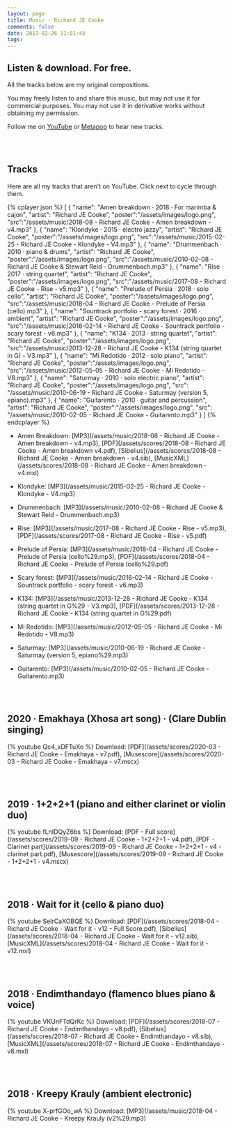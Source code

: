 ```yaml
---
layout: page
title: Music · Richard JE Cooke
comments: false
date: 2017-02-26 11:01:43
tags:
---
```


## Listen & download. For free.

All the tracks below are my original compositions.

You may freely listen to and share this music, but may not use it for commercial purposes. You may not use it in derivative works without obtaining my permission.

Follow me on [YouTube](https://www.youtube.com/user/richardjecooke/videos) or [Metapop](https://metapop.com/richardjecooke) to hear new tracks.

<br/><br/>
## Tracks
Here are all my tracks that aren't on YouTube. Click next to cycle through them.
  <!-- volume: 0.5
  showPlaylistButton: false
  dropDownMenuMode: none
  playmode: singlecycle -->
{% cplayer json %}
[
  {
    "name": "Amen breakdown · 2018 · For marimba & cajon",
    "artist": "Richard JE Cooke",
    "poster":"/assets/images/logo.png",
    "src":"/assets/music/2018-08 - Richard JE Cooke - Amen breakdown - v4.mp3"
  },
  {
    "name": "Klondyke · 2015 · electro jazzy",
    "artist": "Richard JE Cooke",
    "poster":"/assets/images/logo.png",
    "src":"/assets/music/2015-02-25 - Richard JE Cooke - Klondyke - V4.mp3"
  },
{
    "name": "Drummenbach · 2010 · piano & drums",
    "artist": "Richard JE Cooke",
    "poster":"/assets/images/logo.png",
    "src":"/assets/music/2010-02-08 - Richard JE Cooke & Stewart Reid - Drummenbach.mp3"
  },
  {
    "name": "Rise · 2017 · string quartet",
    "artist": "Richard JE Cooke",
    "poster":"/assets/images/logo.png",
    "src":"/assets/music/2017-08 - Richard JE Cooke - Rise - v5.mp3"
  },
  {
    "name": "Prelude of Persia · 2018 · solo cello",
    "artist": "Richard JE Cooke",
    "poster":"/assets/images/logo.png",
    "src":"/assets/music/2018-04 - Richard JE Cooke - Prelude of Persia (cello).mp3"
  },
  {
    "name": "Sountrack portfolio - scary forest · 2016 · ambient",
    "artist": "Richard JE Cooke",
    "poster":"/assets/images/logo.png",
    "src":"/assets/music/2016-02-14 - Richard JE Cooke - Sountrack portfolio - scary forest - v6.mp3"
  },
  {
    "name": "K134 · 2013 · string quartet",
    "artist": "Richard JE Cooke",
    "poster":"/assets/images/logo.png",
    "src":"/assets/music/2013-12-28 - Richard JE Cooke - K134 (string quartet in G) - V3.mp3"
  },
  {
    "name": "Mi Redotido · 2012 · solo piano",
    "artist": "Richard JE Cooke",
    "poster":"/assets/images/logo.png",
    "src":"/assets/music/2012-05-05 - Richard JE Cooke - Mi Redotido - V8.mp3"
  },
  {
    "name": "Saturmay · 2010 · solo electric piano",
    "artist": "Richard JE Cooke",
    "poster":"/assets/images/logo.png",
    "src": "/assets/music/2010-06-19 - Richard JE Cooke - Saturmay (version 5, epiano).mp3"
  },
  {
    "name": "Guitarento · 2010 · guitar and percussion",
    "artist": "Richard JE Cooke",
    "poster":"/assets/images/logo.png",
    "src": "/assets/music/2010-02-05 - Richard JE Cooke - Guitarento.mp3"
  }
]
{% endcplayer %}
- Amen Breakdown: [MP3](/assets/music/2018-08 - Richard JE Cooke - Amen breakdown - v4.mp3), [PDF](/assets/scores/2018-08 - Richard JE Cooke - Amen breakdown v4.pdf), [Sibelius](/assets/scores/2018-08 - Richard JE Cooke - Amen breakdown - v4.sib), [MusicXML](/assets/scores/2018-08 - Richard JE Cooke - Amen breakdown - v4.mxl)

- Klondyke: [MP3](/assets/music/2015-02-25 - Richard JE Cooke - Klondyke - V4.mp3)

- Drummenbach: [MP3](/assets/music/2010-02-08 - Richard JE Cooke & Stewart Reid - Drummenbach.mp3)

- Rise: [MP3](/assets/music/2017-08 - Richard JE Cooke - Rise - v5.mp3), [PDF](/assets/scores/2017-08 - Richard JE Cooke - Rise - v5.pdf)

- Prelude of Persia: [MP3](/assets/music/2018-04 - Richard JE Cooke - Prelude of Persia (cello%29.mp3), [PDF](/assets/scores/2018-04 - Richard JE Cooke - Prelude of Persia (cello%29.pdf)

- Scary forest: [MP3](/assets/music/2016-02-14 - Richard JE Cooke - Sountrack portfolio - scary forest - v6.mp3)

- K134: [MP3](/assets/music/2013-12-28 - Richard JE Cooke - K134 (string quartet in G%29 - V3.mp3), [PDF](/assets/scores/2013-12-28 - Richard JE Cooke - K134 (string quartet in G%29.pdf)

- Mi Redotido: [MP3](/assets/music/2012-05-05 - Richard JE Cooke - Mi Redotido - V8.mp3)

- Saturmay: [MP3](/assets/music/2010-06-19 - Richard JE Cooke - Saturmay (version 5, epiano%29.mp3)

- Guitarento: [MP3](/assets/music/2010-02-05 - Richard JE Cooke - Guitarento.mp3)

<br/><br/>
## 2020 · Emakhaya (Xhosa art song) · (Clare Dublin singing)
{% youtube Qc4_xDFTuXo %}
Download: [PDF](/assets/scores/2020-03 - Richard JE Cooke - Emakhaya - v7.pdf), [Musescore](/assets/scores/2020-03 - Richard JE Cooke - Emakhaya - v7.mscx)

<br/><br/>
## 2019 · 1+2+2+1 (piano and either clarinet or violin duo)
{% youtube fLnIDQyZ6bs %}
Download: [PDF - Full score](/assets/scores/2019-09 - Richard JE Cooke - 1+2+2+1 - v4.pdf), [PDF - Clarinet part](/assets/scores/2019-09 - Richard JE Cooke - 1+2+2+1 - v4 - clarinet part.pdf), [Musescore](/assets/scores/2019-09 - Richard JE Cooke - 1+2+2+1 - v4.mscx)

<br/><br/>
## 2018 · Wait for it (cello & piano duo)
{% youtube SeIrCaXOBQE %}
Download: [PDF](/assets/scores/2018-04 - Richard JE Cooke - Wait for it - v12 - Full Score.pdf), [Sibelius](/assets/scores/2018-04 - Richard JE Cooke - Wait for it - v12.sib), [MusicXML](/assets/scores/2018-04 - Richard JE Cooke - Wait for it - v12.mxl)

<br/><br/>
## 2018 · Endimthandayo (flamenco blues piano & voice)
{% youtube VKUnFTdQrKc %}
Download: [PDF](/assets/scores/2018-07 - Richard JE Cooke - Endimthandayo - v8.pdf), [Sibelius](/assets/scores/2018-07 - Richard JE Cooke - Endimthandayo - v8.sib), [MusicXML](/assets/scores/2018-07 - Richard JE Cooke - Endimthandayo - v8.mxl)

<br/><br/>
## 2018 · Kreepy Krauly (ambient electronic)
{% youtube X-prfGOo_wA %}
Download: [MP3](/assets/music/2018-04 - Richard JE Cooke - Kreepy Krauly (v2%29.mp3)
